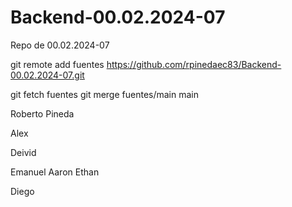 # Backend-00.02.2024-07
Repo de 00.02.2024-07


git remote add fuentes https://github.com/rpinedaec83/Backend-00.02.2024-07.git

git fetch fuentes
git merge fuentes/main main



Roberto Pineda 

Alex


Deivid





Emanuel
Aaron
Ethan


Diego
